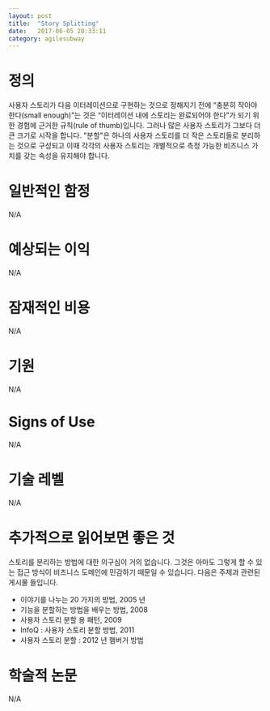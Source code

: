 ```yaml
---
layout: post
title:  "Story Splitting"
date:   2017-06-05 20:33:11
category: agilesubway
---
```


# 정의
사용자 스토리가 다음 이터레이션으로 구현하는 것으로 정해지기 전에 “충분히 작아야 한다(small enough)”는 것은 “이터레이션 내에 스토리는 완료되어야 한다”가 되기 위한 경험에 근거한 규칙(rule of thumb)입니다.  그러나 많은 사용자 스토리가 그보다 더 큰 크기로 시작을 합니다. "분할"은 하나의 사용자 스토리를 더 작은 스토리들로 분리하는 것으로 구성되고 이때 각각의 사용자 스토리는 개별적으로 측정 가능한 비즈니스 가치를 갖는 속성을 유지해야 합니다.


# 일반적인 함정
N/A

# 예상되는 이익
N/A         

# 잠재적인 비용
N/A

# 기원
N/A

# Signs of Use
N/A

# 기술 레벨
N/A

# 추가적으로 읽어보면 좋은 것
스토리를 분리하는 방법에 대한 의구심이 거의 없습니다. 그것은 아마도 그렇게 할 수 있는 접근 방식이 비즈니스 도메인에 민감하기 때문일 수 있습니다. 다음은 주제과 관련된 게시물 들입니다.

- 이야기를 나누는 20 가지의 방법, 2005 년
- 기능을 분할하는 방법을 배우는 방법, 2008
- 사용자 스토리 분할 용 패턴, 2009
- InfoQ : 사용자 스토리 분할 방법, 2011
- 사용자 스토리 분할 : 2012 년 햄버거 방법

# 학술적 논문
N/A
